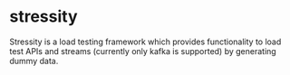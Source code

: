 # stressity
Stressity is a load testing framework which provides functionality to load test APIs and streams (currently only kafka is supported) by generating dummy data.
